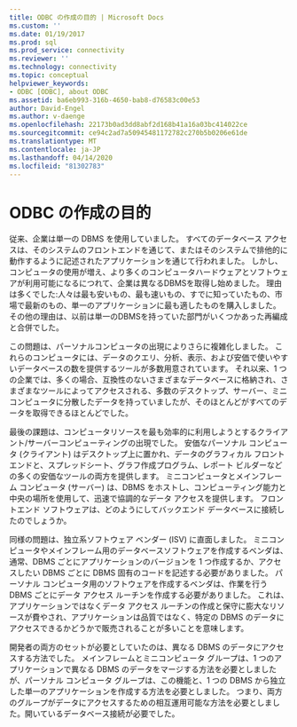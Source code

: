 ```yaml
---
title: ODBC の作成の目的 | Microsoft Docs
ms.custom: ''
ms.date: 01/19/2017
ms.prod: sql
ms.prod_service: connectivity
ms.reviewer: ''
ms.technology: connectivity
ms.topic: conceptual
helpviewer_keywords:
- ODBC [ODBC], about ODBC
ms.assetid: ba6eb993-316b-4650-bab8-d76583c00e53
author: David-Engel
ms.author: v-daenge
ms.openlocfilehash: 22173b0ad3dd8abf2d168b41a16a03bc414022ce
ms.sourcegitcommit: ce94c2ad7a50945481172782c270b5b0206e61de
ms.translationtype: MT
ms.contentlocale: ja-JP
ms.lasthandoff: 04/14/2020
ms.locfileid: "81302783"
---
```

# <a name="why-was-odbc-created"></a>ODBC の作成の目的
従来、企業は単一の DBMS を使用していました。 すべてのデータベース アクセスは、そのシステムのフロントエンドを通じて、またはそのシステムで排他的に動作するように記述されたアプリケーションを通じて行われました。 しかし、コンピュータの使用が増え、より多くのコンピュータハードウェアとソフトウェアが利用可能になるにつれて、企業は異なるDBMSを取得し始めました。 理由は多くでした:人々は最も安いもの、最も速いもの、すでに知っていたもの、市場で最新のもの、単一のアプリケーションに最も適したものを購入しました。 その他の理由は、以前は単一のDBMSを持っていた部門がいくつかあった再編成と合併でした。  
  
 この問題は、パーソナルコンピュータの出現によりさらに複雑化しました。 これらのコンピュータには、データのクエリ、分析、表示、および安価で使いやすいデータベースの数を提供するツールが多数用意されています。 それ以来、1 つの企業では、多くの場合、互換性のないさまざまなデータベースに格納され、さまざまなツールによってアクセスされる、多数のデスクトップ、サーバー、ミニコンピュータに分散したデータを持っていましたが、そのほとんどがすべてのデータを取得できるほとんどでした。  
  
 最後の課題は、コンピュータリソースを最も効率的に利用しようとするクライアント/サーバーコンピューティングの出現でした。 安価なパーソナル コンピュータ (クライアント) はデスクトップ上に置かれ、データのグラフィカル フロントエンドと、スプレッドシート、グラフ作成プログラム、レポート ビルダーなどの多くの安価なツールの両方を提供します。 ミニコンピュータとメインフレーム コンピュータ (サーバー) は、DBMS をホストし、コンピューティング能力と中央の場所を使用して、迅速で協調的なデータ アクセスを提供します。 フロントエンド ソフトウェアは、どのようにしてバックエンド データベースに接続したのでしょうか。  
  
 同様の問題は、独立系ソフトウェア ベンダー (ISV) に直面しました。 ミニコンピュータやメインフレーム用のデータベースソフトウェアを作成するベンダは、通常、DBMS ごとにアプリケーションのバージョンを 1 つ作成するか、アクセスしたい DBMS ごとに DBMS 固有のコードを記述する必要がありました。 パーソナル コンピュータ用のソフトウェアを作成するベンダは、作業を行う DBMS ごとにデータ アクセス ルーチンを作成する必要がありました。 これは、アプリケーションではなくデータ アクセス ルーチンの作成と保守に膨大なリソースが費やされ、アプリケーションは品質ではなく、特定の DBMS のデータにアクセスできるかどうかで販売されることが多いことを意味します。  
  
 開発者の両方のセットが必要としていたのは、異なる DBMS のデータにアクセスする方法でした。 メインフレームとミニコンピュータ グループは、1 つのアプリケーションで異なる DBMS のデータをマージする方法を必要としましたが、パーソナル コンピュータ グループは、この機能と、1 つの DBMS から独立した単一のアプリケーションを作成する方法を必要としました。 つまり、両方のグループがデータにアクセスするための相互運用可能な方法を必要としました。開いているデータベース接続が必要でした。
